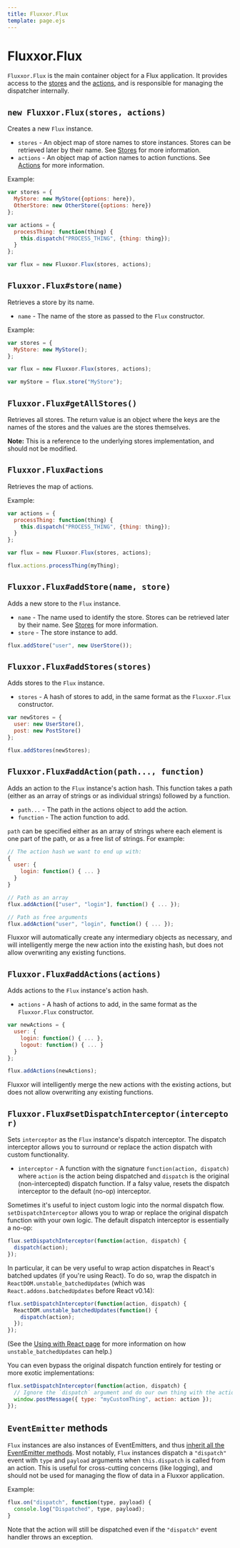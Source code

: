 ```yaml
---
title: Fluxxor.Flux
template: page.ejs
---
```


Fluxxor.Flux
============

`Fluxxor.Flux` is the main container object for a Flux application. It provides access to the [stores](/documentation/stores.html) and the [actions](/documentation/actions.html), and is responsible for managing the dispatcher internally.

## `new Fluxxor.Flux(stores, actions)`

Creates a new `Flux` instance.

* `stores` - An object map of store names to store instances. Stores can be retrieved later by their name. See [Stores](/documentation/stores.html) for more information.
* `actions` - An object map of action names to action functions. See [Actions](/documentation/actions.html) for more information.

Example:

```javascript
var stores = {
  MyStore: new MyStore({options: here}),
  OtherStore: new OtherStore({options: here})
};

var actions = {
  processThing: function(thing) {
    this.dispatch("PROCESS_THING", {thing: thing});
  }
};

var flux = new Fluxxor.Flux(stores, actions);
```

## `Fluxxor.Flux#store(name)`

Retrieves a store by its name.

* `name` - The name of the store as passed to the `Flux` constructor.

Example:

```javascript
var stores = {
  MyStore: new MyStore();
};

var flux = new Fluxxor.Flux(stores, actions);

var myStore = flux.store("MyStore");
```

## `Fluxxor.Flux#getAllStores()`

Retrieves all stores. The return value is an object where the keys are the names of the stores and the values are the stores themselves.

**Note:** This is a reference to the underlying stores implementation, and should not be modified.

## `Fluxxor.Flux#actions`

Retrieves the map of actions.

Example:

```javascript
var actions = {
  processThing: function(thing) {
    this.dispatch("PROCESS_THING", {thing: thing});
  }
};

var flux = new Fluxxor.Flux(stores, actions);

flux.actions.processThing(myThing);
```

## `Fluxxor.Flux#addStore(name, store)`

Adds a new store to the `Flux` instance.

* `name` - The name used to identify the store. Stores can be retrieved later by their name. See [Stores](/documentation/stores.html) for more information.
* `store` - The store instance to add.

```javascript
flux.addStore("user", new UserStore());
```

## `Fluxxor.Flux#addStores(stores)`

Adds stores to the `Flux` instance.

* `stores` - A hash of stores to add, in the same format as the `Fluxxor.Flux` constructor.

```javascript
var newStores = {
  user: new UserStore(),
  post: new PostStore()
};

flux.addStores(newStores);
```

## `Fluxxor.Flux#addAction(path..., function)`

Adds an action to the `Flux` instance's action hash. This function takes a path (either as an array of strings or as individual strings) followed by a function.

* `path...` - The path in the actions object to add the action.
* `function` - The action function to add.

`path` can be specified either as an array of strings where each element is one part of the path, or as a free list of strings. For example:

```javascript
// The action hash we want to end up with:
{
  user: {
    login: function() { ... }
  }
}

// Path as an array
flux.addAction(["user", "login"], function() { ... });

// Path as free arguments
flux.addAction("user", "login", function() { ... });
```

Fluxxor will automatically create any intermediary objects as necessary, and will intelligently merge the new action into the existing hash, but does not allow overwriting any existing functions.

## `Fluxxor.Flux#addActions(actions)`

Adds actions to the `Flux` instance's action hash.

* `actions` - A hash of actions to add, in the same format as the `Fluxxor.Flux` constructor.

```javascript
var newActions = {
  user: {
    login: function() { ... },
    logout: function() { ... }
  }
};

flux.addActions(newActions);
```

Fluxxor will intelligently merge the new actions with the existing actions, but does not allow overwriting any existing functions.

## `Fluxxor.Flux#setDispatchInterceptor(interceptor)`

Sets `interceptor` as the `Flux` instance's dispatch interceptor. The dispatch interceptor allows you to surround or replace the action dispatch with custom functionality.

* `interceptor` - A function with the signature `function(action, dispatch)` where `action` is the action being dispatched and `dispatch` is the original (non-intercepted) dispatch function. If a falsy value, resets the dispatch interceptor to the default (no-op) interceptor.

Sometimes it's useful to inject custom logic into the normal dispatch flow. `setDispatchInterceptor` allows you to wrap or replace the original dispatch function with your own logic. The default dispatch interceptor is essentially a no-op:

```javascript
flux.setDispatchInterceptor(function(action, dispatch) {
  dispatch(action);
});
```

In particular, it can be very useful to wrap action dispatches in React's batched updates (if you're using React). To do so, wrap the dispatch in `ReactDOM.unstable_batchedUpdates` (which was `React.addons.batchedUpdates` before React v0.14):

```javascript
flux.setDispatchInterceptor(function(action, dispatch) {
  ReactDOM.unstable_batchedUpdates(function() {
    dispatch(action);
  });
});
```

(See the [Using with React page](/guides/react.html) for more information on how `unstable_batchedUpdates` can help.)

You can even bypass the original dispatch function entirely for testing or more exotic implementations:

```javascript
flux.setDispatchInterceptor(function(action, dispatch) {
  // Ignore the `dispatch` argument and do our own thing with the action, for example:
  window.postMessage({ type: "myCustomThing", action: action });
});
```

## `EventEmitter` methods

`Flux` instances are also instances of EventEmitters, and thus [inherit all the EventEmitter methods](http://nodejs.org/api/events.html#events_class_events_eventemitter). Most notably, `Flux` instances dispatch a `"dispatch"` event with `type` and `payload` arguments when `this.dispatch` is called from an action. This is useful for cross-cutting concerns (like logging), and should not be used for managing the flow of data in a Fluxxor application.

Example:

```javascript
flux.on("dispatch", function(type, payload) {
  console.log("Dispatched", type, payload);
}
```

Note that the action will still be dispatched even if the `"dispatch"` event handler throws an exception.
